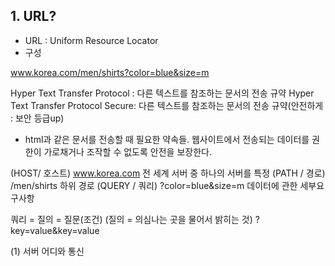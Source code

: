 ## 1. URL?
- URL : Uniform Resource Locator
- 구성

www.korea.com/men/shirts?color=blue&size=m

Hyper Text Transfer Protocol : 다른 텍스트를 참조하는 문서의 전송 규약
Hyper Text Transfer Protocol Secure: 다른 텍스트를 참조하는 문서의 전송 규약(안전하게 : 보안 등급up)
- html과 같은 문서를 전송할 때 필요한 약속들. 웹사이트에서 전송되는 데이터를 권한이 가로채거나 조작할 수 없도록 안전을 보장한다.

(HOST/ 호스트)      www.korea.com       전 세계 서버 중 하나의 서버를 특정
(PATH / 경로)       /men/shirts         하위 경로
(QUERY / 쿼리)      ?color=blue&size=m  데이터에 관한 세부요구사항

쿼리 = 질의 = 질문(조건)
(질의 = 의심나는 곳을 물어서 밝히는 것)
?key=value&key=value


(1) 서버 어디와 통신